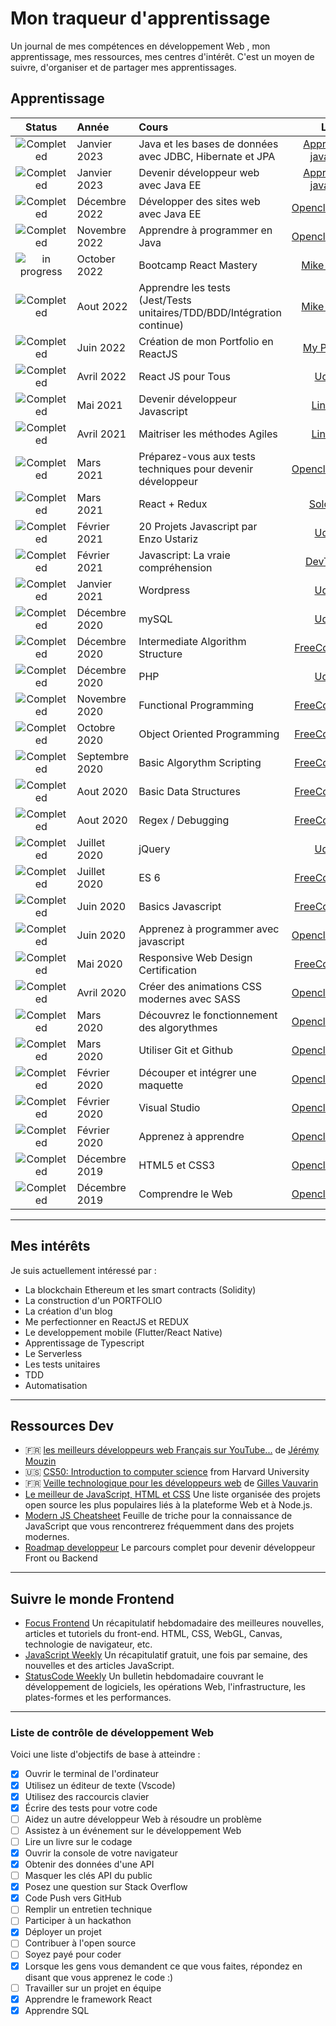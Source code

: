 # Mon traqueur d'apprentissage

Un journal de mes compétences en développement Web <!--et mobile-->, mon apprentissage, mes ressources, mes centres d'intérêt. C'est un moyen de suivre, d'organiser et de partager mes apprentissages.

## Apprentissage

[//]: # "Status images"
[completed]: https://user-images.githubusercontent.com/29199184/32275438-8385f5c0-bf0b-11e7-9406-42265f71e2bd.png "Completed"
[in progress]: https://user-images.githubusercontent.com/29199184/34462881-7305ddac-ee4d-11e7-9b57-589424820da4.png "In Progress"
[soon]: https://user-images.githubusercontent.com/29199184/34462916-d5c37bd4-ee4d-11e7-9f4a-d57f2243281b.png "Soon"

|         Status          | Année          | Cours         |                                         Lien                                         |
| :---------------------: | :------------- | :------------------------------------------------------------------------------------------------------------------------------------------------------------------------------------------------ | :----------------------------------------------------------------------------------: |
| ![Completed][Completed] | Janvier 2023   | Java et les bases de données avec JDBC, Hibernate et JPA | [Apprendre-java.com](https://apprendre-java.com/) |
| ![Completed][Completed] | Janvier 2023   | Devenir développeur web avec Java EE | [Apprendre-java.com](https://apprendre-java.com/) |
| ![Completed][Completed] | Décembre 2022   | Développer des sites web avec Java EE | [Openclassrooms](https://openclassrooms.com/fr/courses/2434016-developpez-des-sites-web-avec-java-ee) |
| ![Completed][Completed] | Novembre 2022   | Apprendre à programmer en Java | [Openclassrooms](https://openclassrooms.com/fr/courses/6173501-apprenez-a-programmer-en-java) |
| ![in progress][in progress] | October 2022   | Bootcamp React Mastery| [Mike Codeur](https://formations.mikecodeur.com/view/courses/automated-tests-pro) |
| ![Completed][Completed] | Aout 2022   | Apprendre les tests (Jest/Tests unitaires/TDD/BDD/Intégration continue)| [Mike Codeur](https://formations.mikecodeur.com/view/courses/automated-tests-pro) |
| ![Completed][Completed] | Juin 2022   | Création de mon Portfolio en ReactJS | [My Portfolio](https://my-portfolio-gilt-nine.vercel.app/) |
| ![Completed][Completed] | Avril 2022   | React JS pour Tous | [Udemy](https://www.udemy.com/course/formation-react-js-pour-tous) |
| ![Completed][Completed] | Mai 2021   | Devenir développeur Javascript | [LinkedIn](https://www.linkedin.com/learning/paths/devenir-developpeur-developpeuse-javascript) |
| ![Completed][Completed] | Avril 2021   | Maitriser les méthodes Agiles | [LinkedIn](https://www.linkedin.com/learning/decouvrir-les-methodes-agiles-pour-le-developpement-logiciel)  |
| ![Completed][Completed] | Mars 2021   | Préparez-vous aux tests techniques pour devenir développeur | [Openclassrooms](https://openclassrooms.com/fr/courses/6045521-preparez-vous-aux-tests-techniques-pour-devenir-developpeur)  |
| ![Completed][Completed] | Mars 2021   | React + Redux | [Sololearn](https://www.sololearn.com/learning/1097)  |
| ![Completed][Completed] | Février 2021   | 20 Projets Javascript par Enzo Ustariz | [Udemy](https://www.udemy.com/course/formation-developpeur-web)  |
| ![Completed][Completed] | Février 2021   | Javascript: La vraie compréhension | [DevTheory](https://devtheory.fr/formations/la-vraie-comprehension)  |
| ![Completed][Completed] | Janvier 2021   | Wordpress  | [Udemy](https://www.udemy.com/course/formation-developpeur-web)  |
| ![Completed][Completed] | Décembre 2020   | mySQL  | [Udemy](https://www.udemy.com/course/formation-developpeur-web)  |
| ![Completed][Completed] | Décembre 2020   | Intermediate Algorithm Structure  | [FreeCodeCamp](https://www.freecodecamp.org/learn)   |
| ![Completed][Completed] | Décembre 2020   | PHP  | [Udemy](https://www.udemy.com/course/formation-developpeur-web)    |
| ![Completed][completed] | Novembre 2020   | Functional Programming | [FreeCodeCamp](https://www.freecodecamp.org/learn)   |
| ![Completed][completed] | Octobre 2020   | Object Oriented Programming | [FreeCodeCamp](https://www.freecodecamp.org/learn)   |
| ![Completed][completed] | Septembre 2020   | Basic Algorythm Scripting | [FreeCodeCamp](https://www.freecodecamp.org/learn)   |
| ![Completed][completed] | Aout 2020   | Basic Data Structures | [FreeCodeCamp](https://www.freecodecamp.org/learn)   |
| ![Completed][completed] | Aout 2020   | Regex / Debugging | [FreeCodeCamp](https://www.freecodecamp.org/certification/gregchapauli)   |
| ![Completed][completed] | Juillet 2020   | jQuery| [Udemy](https://www.udemy.com/course/formation-developpeur-web)   |
| ![Completed][completed] | Juillet 2020   | ES 6| [FreeCodeCamp](https://www.freecodecamp.org/certification/gregchapauli)   |
| ![Completed][completed] | Juin 2020      | Basics Javascript| [FreeCodeCamp](https://www.freecodecamp.org/certification/gregchapauli)   |
| ![Completed][completed] | Juin 2020      | Apprenez à programmer avec javascript | [Openclassrooms](https://openclassrooms.com/fr/courses/6175841-apprenez-a-programmer-avec-javascript)   |
| ![Completed][completed] | Mai 2020       | Responsive Web Design Certification | [FreeCodeCamp](https://www.freecodecamp.org/certification/gregchapauli/responsive-web-design)   |
| ![Completed][completed] | Avril 2020     | Créer des animations CSS modernes avec SASS | [Openclassrooms](https://openclassrooms.com/fr/courses/5919246-creez-des-animations-css-modernes)   |
| ![Completed][completed] | Mars 2020      | Découvrez le fonctionnement des algorythmes | [Openclassrooms](https://openclassrooms.com/fr/courses/4366701-decouvrez-le-fonctionnement-des-algorithmes)   |
| ![Completed][completed] | Mars 2020      | Utiliser Git et Github | [Openclassrooms](https://openclassrooms.com/fr/courses/5641721-utilisez-git-et-github-pour-vos-projets-de-developpement)   |
| ![Completed][completed] | Février 2020   | Découper et intégrer une maquette | [Openclassrooms](https://openclassrooms.com/fr/courses/3504431-decoupez-et-integrez-une-maquette)   |
| ![Completed][completed] | Février 2020   | Visual Studio | [Openclassrooms](https://openclassrooms.com/fr/courses/5641796-adoptez-visual-studio-comme-environnement-de-developpement)   |
| ![Completed][completed] | Février 2020   | Apprenez à apprendre | [Openclassrooms](https://openclassrooms.com/fr/courses/4312781-apprenez-a-apprendre)   |
| ![Completed][completed] | Décembre 2019  | HTML5 et CSS3 | [Openclassrooms](https://openclassrooms.com/fr/courses/1603881-apprenez-a-creer-votre-site-web-avec-html5-et-css3)   |
| ![Completed][completed] | Décembre 2019  | Comprendre le Web |  [Openclassrooms](https://openclassrooms.com/fr/courses/1946386-comprendre-le-web)   |

---

## Mes intérêts

Je suis actuellement intéressé par :

- La blockchain Ethereum et les smart contracts (Solidity)
- La construction d'un PORTFOLIO
- La création d'un blog
- Me perfectionner en ReactJS et REDUX
- Le developpement mobile (Flutter/React Native)
- Apprentissage de Typescript
- Le Serverless
- Les tests unitaires
- TDD
- Automatisation

---

## Ressources Dev

- :fr: [les meilleurs développeurs web Français sur YouTube...](https://www.ledevweb.fr/) de [Jérémy Mouzin](https://www.javascriptdezero.com/#10)
- :us: [CS50: Introduction to computer science](https://online-learning.harvard.edu/course/cs50-introduction-computer-science) from Harvard University
- :fr: [Veille technologique pour les développeurs web](https://thewhale.cc/) de [Gilles Vauvarin](https://thewhale.cc/about)
- [Le meilleur de JavaScript, HTML et CSS](https://bestofjs.org/tags/learning) Une liste organisée des projets open source les plus populaires liés à la plateforme Web et à Node.js.
- [Modern JS Cheatsheet](https://mbeaudru.github.io/modern-js-cheatsheet/) Feuille de triche pour la connaissance de JavaScript que vous rencontrerez fréquemment dans des projets modernes.
- [Roadmap developpeur](https://roadmap.sh/) Le parcours complet pour devenir développeur Front ou Backend
---

## Suivre le monde Frontend

- [Focus Frontend](https://frontendfoc.us/) Un récapitulatif hebdomadaire des meilleures nouvelles, articles et tutoriels du front-end. HTML, CSS, WebGL, Canvas, technologie de navigateur, etc.
- [JavaScript Weekly](https://javascriptweekly.com/) Un récapitulatif gratuit, une fois par semaine, des nouvelles et des articles JavaScript.
- [StatusCode Weekly](https://webopsweekly.com/) Un bulletin hebdomadaire couvrant le développement de logiciels, les opérations Web, l'infrastructure, les plates-formes et les performances.

---

### Liste de contrôle de développement Web

Voici une liste d'objectifs de base à atteindre :

- [x] Ouvrir le terminal de l'ordinateur
- [x] Utilisez un éditeur de texte (Vscode)
- [x] Utilisez des raccourcis clavier
- [x] Écrire des tests pour votre code
- [ ] Aidez un autre développeur Web à résoudre un problème
- [ ] Assistez à un événement sur le développement Web
- [ ] Lire un livre sur le codage
- [x] Ouvrir la console de votre navigateur
- [x] Obtenir des données d'une API
- [ ] Masquer les clés API du public
- [x] Posez une question sur Stack Overflow
- [x] Code Push vers GitHub
- [ ] Remplir un entretien technique
- [ ] Participer à un hackathon
- [x] Déployer un projet
- [ ] Contribuer à l'open source
- [ ] Soyez payé pour coder
- [x] Lorsque les gens vous demandent ce que vous faites, répondez en disant que vous apprenez le code :)
- [ ] Travailler sur un projet en équipe
- [x] Apprendre le framework React
- [x] Apprendre SQL
